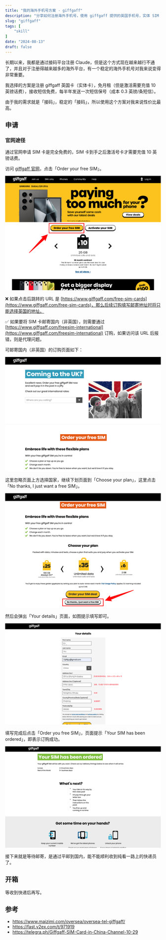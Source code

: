 ```yaml
---
title: "我的海外手机号方案 - giffgaff"
description: "分享如何注册海外手机号，使用 giffgaff 提供的英国手机号，实体 SIM 卡，最低成本保号。"
slug: "giffgaff"
tags: [
    "skill"
]
date: "2024-08-13"
draft: false 
---
```


长期以来，我都是通过接码平台注册 Claude，但是这个方式现在越来越行不通了，并且对于注册得越来越多的海外平台，有一个稳定的海外手机号对我来说变得非常重要。

我选择的方案是注册 giffgaff 英国卡（实体卡），免月租（但是激活需要充值 10 英镑话费），接收短信免费，每半年发送一次短信保号（成本 0.3 英镑/条短信）。

由于我的需求就是「接码」，稳定的「接码」，所以使用这个方案对我来说性价比最高。

## 申请

### 官网途径

通过官网申请 SIM 卡是完全免费的，SIM 卡到手之后激活号卡才需要充值 10 英镑话费。

访问 [giffgaff 官网](https://www.giffgaff.com/)，点击「Order your free SIM」。

![](image.png)

❌ 如果点击后跳转的 URL 是 [https://www.giffgaff.com/free-sim-cards](https://www.giffgaff.com/free-sim-cards)，那么后续订购填写邮寄地址时将只能选择英国的地址。

✅ 如果要将 SIM 卡邮寄国内（非英国），则需要通过 [https://www.giffgaff.com/freesim-international](https://www.giffgaff.com/freesim-international) 订购，如果访问该 URL 后报错，则是代理问题。

可邮寄国内（非英国）的订购页面如下：

![](image-2.png)

这里忽略页面上方选择国家，继续下划页面到「Choose your plan」，这里点击「No thanks, I just want a free SIM」。

![](image-3.png)

然后会弹出「Your details」页面，如图提示填写即可。

![](image-5.png)

填写完成后点击「Order you free SIM」，页面提示「Your SIM has been ordered」，即表示订购成功。

![](image-6.png)

接下来就是等待邮寄，是通过平邮到国内，能不能顺利收到纯看一路上的快递员了。

## 开箱

等收到快递后再写。

## 参考

- https://www.maizimi.com/oversea/oversea-tel-giffgaff/
- https://fast.v2ex.com/t/971919
- https://telegra.ph/Giffgaff-SIM-Card-in-China-Channel-10-29
